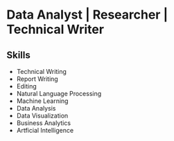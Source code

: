 # Data Analyst | Researcher | Technical Writer

## Skills
- Technical Writing 
- Report Writing
- Editing
- Natural Language Processing
- Machine Learning
- Data Analysis
- Data Visualization
- Business Analytics
- Artficial Intelligence
